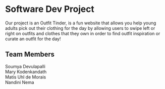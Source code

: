 # Software Dev Project

Our project is an Outfit Tinder, is a fun website that allows you help young adults pick out their clothing for the day by allowing users to swipe left or right on outfits and clothes that they own in order to find outfit inspiration or curate an outfit for the day!

## Team Members
Soumya Devulapalli<br />
Mary Kodenkandath <br />
Matis Uhl de Morais<br />
Nandini Nema<br />
